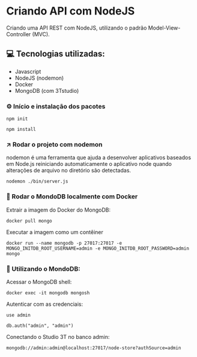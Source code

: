 # Criando API com NodeJS

Criando uma API REST com NodeJS, utilizando o padrão Model-View-Controller (MVC). 

## 💻 Tecnologias utilizadas:
* Javascript
* NodeJS (nodemon)
* Docker
* MongoDB (com 3Tstudio)

### ⚙️ Início e instalação dos pacotes
```
npm init
```
```
npm install 
```

### ↗️ Rodar o projeto com nodemon
nodemon é uma ferramenta que ajuda a desenvolver aplicativos baseados em Node.js reiniciando automaticamente o aplicativo node quando alterações de arquivo no diretório são detectadas.
```
nodemon ./bin/server.js
```

### 🐋 Rodar o MondoDB localmente com Docker
Extrair a imagem do Docker do MongoDB: 
``` 
docker pull mongo
```

Executar a imagem como um contêiner
``` 
docker run --name mongodb -p 27017:27017 -e MONGO_INITDB_ROOT_USERNAME=admin -e MONGO_INITDB_ROOT_PASSWORD=admin mongo
```

### 🍃 Utilizando o MondoDB: 
Acessar o MongoDB shell:
```
docker exec -it mongodb mongosh
```

Autenticar com as credenciais: 
```
use admin 
```
```
db.auth("admin", "admin")
```

Conectando o Studio 3T no banco admin:  
```
mongodb://admin:admin@localhost:27017/node-store?authSource=admin
```